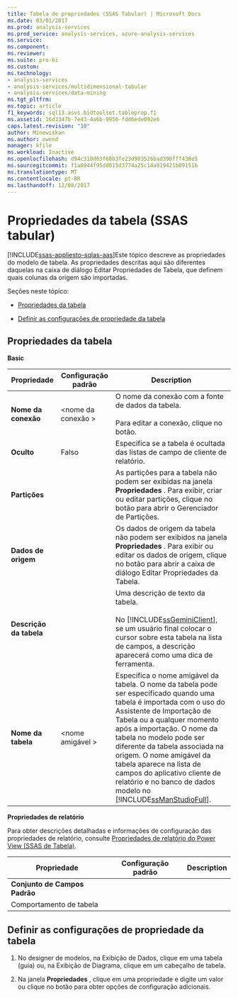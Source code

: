 ```yaml
---
title: Tabela de propriedades (SSAS Tabular) | Microsoft Docs
ms.date: 03/01/2017
ms.prod: analysis-services
ms.prod_service: analysis-services, azure-analysis-services
ms.service: 
ms.component: 
ms.reviewer: 
ms.suite: pro-bi
ms.custom: 
ms.technology:
- analysis-services
- analysis-services/multidimensional-tabular
- analysis-services/data-mining
ms.tgt_pltfrm: 
ms.topic: article
f1_keywords: sql13.asvs.bidtoolset.tableprop.f1
ms.assetid: 16d3347b-7e43-4a6b-9956-fdd6ede092e6
caps.latest.revision: "10"
author: Minewiskan
ms.author: owend
manager: kfile
ms.workload: Inactive
ms.openlocfilehash: d94c318d63f68b3fe23d903526bad398fff438e5
ms.sourcegitcommit: f1a6944f95dd015d3774a25c14a919421b09151b
ms.translationtype: MT
ms.contentlocale: pt-BR
ms.lasthandoff: 12/08/2017
---
```

# <a name="table-properties-ssas-tabular"></a>Propriedades da tabela (SSAS tabular)
[!INCLUDE[ssas-appliesto-sqlas-aas](../../includes/ssas-appliesto-sqlas-aas.md)]Este tópico descreve as propriedades do modelo de tabela. As propriedades descritas aqui são diferentes daquelas na caixa de diálogo Editar Propriedades de Tabela, que definem quais colunas da origem são importadas.  
  
 Seções neste tópico:  
  
-   [Propriedades da tabela](#bkmk_properties)  
  
-   [Definir as configurações de propriedade da tabela](#bkmk_config_prop)  
  
##  <a name="bkmk_properties"></a> Propriedades da tabela  
 **Basic**  
  
|Propriedade|Configuração padrão|Description|  
|--------------|---------------------|-----------------|  
|**Nome da conexão**|\<nome da conexão >|O nome da conexão com a fonte de dados da tabela.<br /><br /> Para editar a conexão, clique no botão.|  
|**Oculto**|Falso|Especifica se a tabela é ocultada das listas de campo de cliente de relatório.|  
|**Partições**||As partições para a tabela não podem ser exibidas na janela **Propriedades** . Para exibir, criar ou editar partições, clique no botão para abrir o Gerenciador de Partições.|  
|**Dados de origem**||Os dados de origem da tabela não podem ser exibidos na janela **Propriedades** . Para exibir ou editar os dados de origem, clique no botão para abrir a caixa de diálogo Editar Propriedades da Tabela.|  
|**Descrição da tabela**||Uma descrição de texto da tabela.<br /><br /> No [!INCLUDE[ssGeminiClient](../../includes/ssgeminiclient-md.md)], se um usuário final colocar o cursor sobre esta tabela na lista de campos, a descrição aparecerá como uma dica de ferramenta.|  
|**Nome da tabela**|\<nome amigável >|Especifica o nome amigável da tabela. O nome da tabela pode ser especificado quando uma tabela é importada com o uso do Assistente de Importação de Tabela ou a qualquer momento após a importação. O nome da tabela no modelo pode ser diferente da tabela associada na origem. O nome amigável da tabela aparece na lista de campos do aplicativo cliente de relatório e no banco de dados modelo no [!INCLUDE[ssManStudioFull](../../includes/ssmanstudiofull-md.md)].|  
  
 **Propriedades de relatório**  
  
 Para obter descrições detalhadas e informações de configuração das propriedades de relatório, consulte [Propriedades de relatório do Power View &#40;SSAS de Tabela&#41;](../../analysis-services/tabular-models/power-view-reporting-properties-ssas-tabular.md).  
  
|Propriedade|Configuração padrão|Description|  
|--------------|---------------------|-----------------|  
|**Conjunto de Campos Padrão**|||  
|Comportamento de tabela|||  
  
##  <a name="bkmk_config_prop"></a> Definir as configurações de propriedade da tabela  
  
1.  No designer de modelos, na Exibição de Dados, clique em uma tabela (guia) ou, na Exibição de Diagrama, clique em um cabeçalho de tabela.  
  
2.  Na janela **Propriedades** , clique em uma propriedade e digite um valor ou clique no botão para obter opções de configuração adicionais.  
  
  
